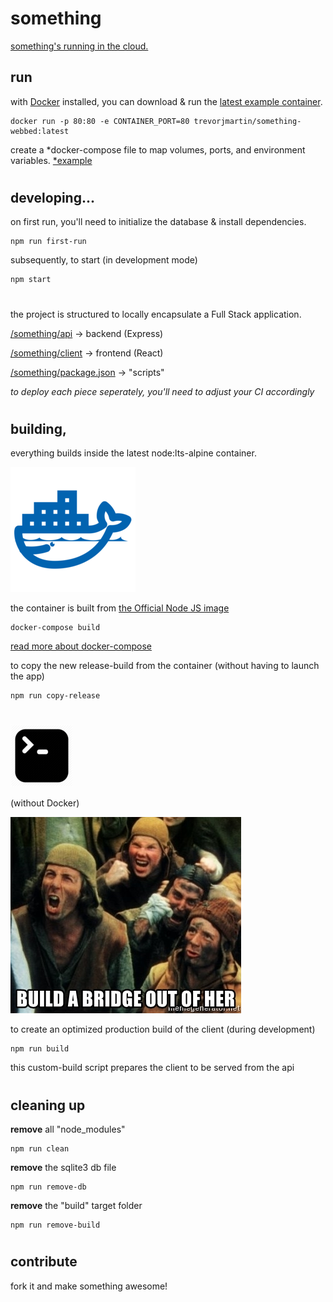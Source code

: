 # something 

[something's running in the cloud.](https://trevor.cloud)


## run

with [Docker](https://www.docker.com/get-started) installed, you can download & run the [latest example container](https://hub.docker.com/r/trevorjmartin/something-webbed).

```
docker run -p 80:80 -e CONTAINER_PORT=80 trevorjmartin/something-webbed:latest
```

create a *docker-compose file to map volumes, ports, and environment variables. [*example](example-release.yml)

#

## developing...

on first run, you'll need to initialize the database & install dependencies.
```
npm run first-run
```

subsequently, to start (in development mode)
```
npm start
```

# 

the project is structured to locally encapsulate a Full Stack application.

[/something/api](api/README.md) → backend (Express)

[/something/client](client/README.md) → frontend (React)

[/something/package.json](package.json) → "scripts" 


_to deploy each piece seperately, you'll need to adjust your CI accordingly_

#

## building,

everything builds inside the latest node:lts-alpine container.

![](.img/docker.png)

the container is built from [the Official Node JS image](https://hub.docker.com/_/node)


```
docker-compose build
```
[read more about docker-compose](https://docs.docker.com/compose/install/)

to copy the new release-build from the container (without having to launch the app)
```
npm run copy-release
```
#

![](.img/cli.png)

(without Docker)


![](.img/bridge.jpg)

to create an optimized production build of the client (during development)
```
npm run build
```

this custom-build script prepares the client to be served from the api

#

## cleaning up

__remove__ all "node_modules"
```
npm run clean
```

__remove__ the sqlite3 db file
```
npm run remove-db
```

__remove__ the "build" target folder
```
npm run remove-build
```

# 

## contribute

fork it and make something awesome!
